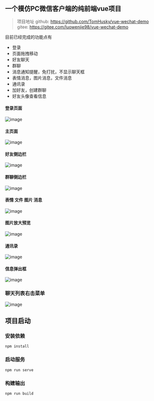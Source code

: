 ## 一个模仿PC微信客户端的纯前端vue项目

> 项目地址
github:  https://github.com/TomHusky/vue-wechat-demo
gitee:  https://gitee.com/luowenjie98/vue-wechat-demo



目前已经完成的功能点有

- 登录
- 页面拖拽移动
- 好友聊天
- 群聊
- 消息通知提醒，免打扰，不显示聊天框
- 表情消息，图片消息，文件消息
- 通讯录
- 加好友，创建群聊
- 好友头像查看信息

#### 登录页面

![image](https://user-images.githubusercontent.com/48705045/175519803-c012d26c-1866-443d-b203-8fe26acb04be.png)

#### 主页面
![image](https://user-images.githubusercontent.com/48705045/175519972-1eaa6605-9579-4b75-8617-147d596e9c5e.png)


#### 好友侧边栏
![image](https://img2022.cnblogs.com/blog/1556860/202206/1556860-20220624172058840-1121290990.png)

#### 群聊侧边栏
![image](https://img2022.cnblogs.com/blog/1556860/202206/1556860-20220624172144945-638329693.png)

#### 表情 文件 图片 消息
![image](https://user-images.githubusercontent.com/48705045/175520014-517656da-90f7-4e69-bdba-816262649a2f.png)

#### 图片放大预览
![image](https://img2022.cnblogs.com/blog/1556860/202206/1556860-20220624172410733-1642329213.png)

#### 通讯录
![image](https://img2022.cnblogs.com/blog/1556860/202206/1556860-20220624172441516-1926363119.png)

#### 信息弹出框
![image](https://user-images.githubusercontent.com/48705045/175520091-556e7986-521e-4f89-bb1a-92ecf1af9f17.png)

### 聊天列表右击菜单
![image](https://user-images.githubusercontent.com/48705045/175520113-93e09516-3807-4a43-a3a8-7165d6747a4a.png)






## 项目启动


### 安装依赖
```
npm install
```

### 启动服务
```
npm run serve
```

### 构建输出
```
npm run build
```
